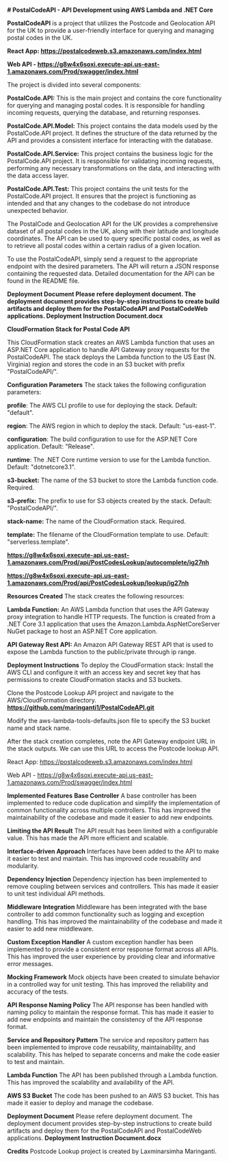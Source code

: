 **# PostalCodeAPI - API Development using AWS Lambda and .NET Core**

**PostalCodeAPI** is a project that utilizes the Postcode and Geolocation API for the UK to provide a user-friendly interface for querying and managing postal codes in the UK.  

**React App: https://postalcodeweb.s3.amazonaws.com/index.html**

**Web API - https://g8w4x6soxi.execute-api.us-east-1.amazonaws.com/Prod/swagger/index.html**

The project is divided into several components:

**PostalCode.API:** This is the main project and contains the core functionality for querying and managing postal codes. It is responsible for handling incoming requests, querying the database, and returning responses.

**PostalCode.API.Model:** This project contains the data models used by the PostalCode.API project. It defines the structure of the data returned by the API and provides a consistent interface for interacting with the database.

**PostalCode.API.Service:** This project contains the business logic for the PostalCode.API project. It is responsible for validating incoming requests, performing any necessary transformations on the data, and interacting with the data access layer.

**PostalCode.API.Test:** This project contains the unit tests for the PostalCode.API project. It ensures that the project is functioning as intended and that any changes to the codebase do not introduce unexpected behavior.

The PostalCode and Geolocation API for the UK provides a comprehensive dataset of all postal codes in the UK, along with their latitude and longitude coordinates. The API can be used to query specific postal codes, as well as to retrieve all postal codes within a certain radius of a given location.

To use the PostalCodeAPI, simply send a request to the appropriate endpoint with the desired parameters. The API will return a JSON response containing the requested data. Detailed documentation for the API can be found in the README file.

**Deployment Document Please refere deployment document. The deployment document provides step-by-step instructions to create build artifacts and deploy them for the PostalCodeAPI and PostalCodeWeb applications. Deployment Instruction Document.docx**

**CloudFormation Stack for Postal Code API**

This CloudFormation stack creates an AWS Lambda function that uses an ASP.NET Core application to handle API Gateway proxy requests for the PostalCodeAPI. The stack deploys the Lambda function to the US East (N. Virginia) region and stores the code in an S3 bucket with prefix "PostalCodeAPI/".

**Configuration Parameters**
The stack takes the following configuration parameters:

**profile**: The AWS CLI profile to use for deploying the stack. Default: "default".

**region**: The AWS region in which to deploy the stack. Default: "us-east-1".

**configuration**: The build configuration to use for the ASP.NET Core application. Default: "Release".

**runtime**: The .NET Core runtime version to use for the Lambda function. Default: "dotnetcore3.1".

**s3-bucket:** The name of the S3 bucket to store the Lambda function code. Required.

**s3-prefix:** The prefix to use for S3 objects created by the stack. Default: "PostalCodeAPI/".

**stack-name:** The name of the CloudFormation stack. Required.

**template:** The filename of the CloudFormation template to use. Default: "serverless.template".

**https://g8w4x6soxi.execute-api.us-east-1.amazonaws.com/Prod/api/PostCodesLookup/autocomplete/ig27nh**

**https://g8w4x6soxi.execute-api.us-east-1.amazonaws.com/Prod/api/PostCodesLookup/lookup/ig27nh**

**Resources Created**
The stack creates the following resources:

**Lambda Function:** An AWS Lambda function that uses the API Gateway proxy integration to handle HTTP requests. The function is created from a .NET Core 3.1 application that uses the Amazon.Lambda.AspNetCoreServer NuGet package to host an ASP.NET Core application.

**API Gateway Rest API:** An Amazon API Gateway REST API that is used to expose the Lambda function to the public/private through ip range.
 
**Deployment Instructions**
To deploy the CloudFormation stack:
Install the AWS CLI and configure it with an access key and secret key that has permissions to create CloudFormation stacks and S3 buckets.

Clone the Postcode Lookup API project and navigate to the AWS/CloudFormation directory.
**https://github.com/maringanti1/PostalCodeAPI.git**

Modify the aws-lambda-tools-defaults.json file to specify the S3 bucket name and stack name.

After the stack creation completes, note the API Gateway endpoint URL in the stack outputs. We can use this URL to access the Postcode lookup API.

React App: https://postalcodeweb.s3.amazonaws.com/index.html

Web API - https://g8w4x6soxi.execute-api.us-east-1.amazonaws.com/Prod/swagger/index.html  

**Implemented Features**
**Base Controller**
A base controller has been implemented to reduce code duplication and simplify the implementation of common functionality across multiple controllers. This has improved the maintainability of the codebase and made it easier to add new endpoints.

**Limiting the API Result**
The API result has been limited with a configurable value. This has made the API more efficient and scalable.

**Interface-driven Approach**
Interfaces have been added to the API to make it easier to test and maintain. This has improved code reusability and modularity.

**Dependency Injection**
Dependency injection has been implemented to remove coupling between services and controllers. This has made it easier to unit test individual API methods.

**Middleware Integration**
Middleware has been integrated with the base controller to add common functionality such as logging and exception handling. This has improved the maintainability of the codebase and made it easier to add new middleware.

**Custom Exception Handler**
A custom exception handler has been implemented to provide a consistent error response format across all APIs. This has improved the user experience by providing clear and informative error messages.

**Mocking Framework**
Mock objects have been created to simulate behavior in a controlled way for unit testing. This has improved the reliability and accuracy of the tests.

**API Response Naming Policy**
The API response has been handled with naming policy to maintain the response format. This has made it easier to add new endpoints and maintain the consistency of the API response format.

**Service and Repository Pattern**
The service and repository pattern has been implemented to improve code reusability, maintainability, and scalability. This has helped to separate concerns and make the code easier to test and maintain.

**Lambda Function**
The API has been published through a Lambda function. This has improved the scalability and availability of the API.

**AWS S3 Bucket**
The code has been pushed to an AWS S3 bucket. This has made it easier to deploy and manage the codebase.

**Deployment Document**
Please refere deployment document. The deployment document provides step-by-step instructions to create build artifacts and deploy them for the PostalCodeAPI and PostalCodeWeb applications.
**Deployment Instruction Document.docx**

**Credits**
Postcode Lookup project is created by Laxminarsimha Maringanti.
